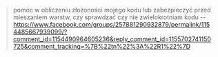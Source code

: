> pomóc w obliczeniu złożoności mojego kodu lub zabezpieczyć przed mieszaniem warstw, czy sprawdzać czy nie zwielokrotniam kodu
> -- https://www.facebook.com/groups/257881290932879/permalink/1154485667939099/?comment_id=1154490964605236&reply_comment_id=1155702741150725&comment_tracking=%7B%22tn%22%3A%22R1%22%7D
